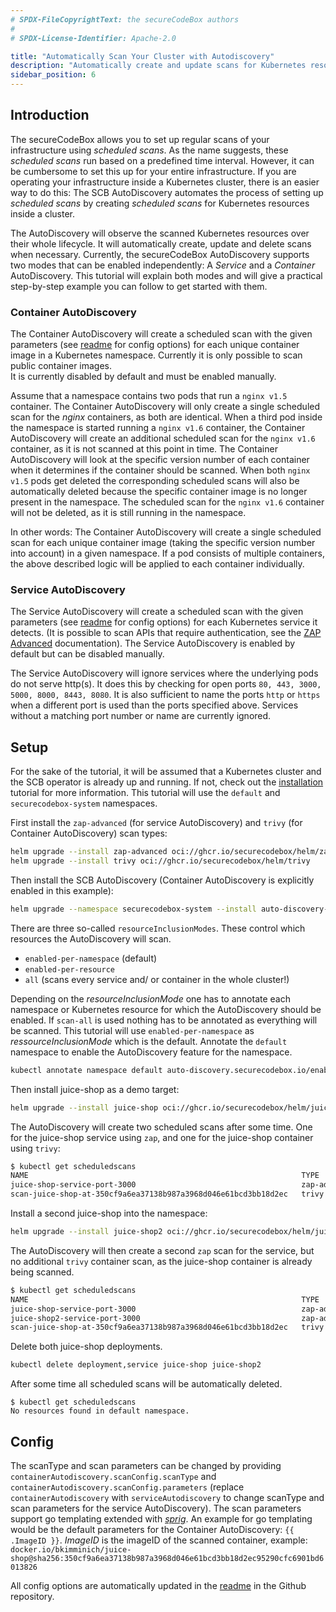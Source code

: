 ```yaml
---
# SPDX-FileCopyrightText: the secureCodeBox authors
#
# SPDX-License-Identifier: Apache-2.0

title: "Automatically Scan Your Cluster with Autodiscovery"
description: "Automatically create and update scans for Kubernetes resources"
sidebar_position: 6
---
```


## Introduction

The secureCodeBox allows you to set up regular scans of your infrastructure using _scheduled scans_. As the name suggests, these _scheduled scans_ run based on a predefined time interval. However, it can be cumbersome to set this up for your entire infrastructure. If you are operating your infrastructure inside a Kubernetes cluster, there is an easier way to do this: The SCB AutoDiscovery automates the process of setting up _scheduled scans_ by creating _scheduled scans_ for Kubernetes resources inside a cluster.

The AutoDiscovery will observe the scanned Kubernetes resources over their whole lifecycle. It will automatically create, update and delete scans when necessary. Currently, the secureCodeBox AutoDiscovery supports two modes that can be enabled independently: A _Service_ and a _Container_ AutoDiscovery. This tutorial will explain both modes and will give a practical step-by-step example you can follow to get started with them.

### Container AutoDiscovery

The Container AutoDiscovery will create a scheduled scan with the given parameters (see [readme](https://github.com/secureCodeBox/secureCodeBox/blob/main/auto-discovery/kubernetes/README.md) for config options) for each unique container image in a Kubernetes namespace. Currently it is only possible to scan public container images.  
It is currently disabled by default and must be enabled manually.

Assume that a namespace contains two pods that run a `nginx v1.5` container. The Container AutoDiscovery will only create a single scheduled scan for the _nginx_ containers, as both are identical.
When a third pod inside the namespace is started running a `nginx v1.6` container, the Container AutoDiscovery will create an additional scheduled scan for the `nginx v1.6` container, as it is not scanned at this point in time. The Container AutoDiscovery will look at the specific version number of each container when it determines if the container should be scanned.
When both `nginx v1.5` pods get deleted the corresponding scheduled scans will also be automatically deleted because the specific container image is no longer present in the namespace.
The scheduled scan for the `nginx v1.6` container will not be deleted, as it is still running in the namespace.

In other words: The Container AutoDiscovery will create a single scheduled scan for each unique container image (taking the specific version number into account) in a given namespace.
If a pod consists of multiple containers, the above described logic will be applied to each container individually.

### Service AutoDiscovery

The Service AutoDiscovery will create a scheduled scan with the given parameters (see [readme](https://github.com/secureCodeBox/secureCodeBox/blob/main/auto-discovery/kubernetes/README.md) for config options) for each Kubernetes service it detects. (It is possible to scan APIs that require authentication, see the [ZAP Advanced](../scanners/zap-advanced.md) documentation).
The Service AutoDiscovery is enabled by default but can be disabled manually.

The Service AutoDiscovery will ignore services where the underlying pods do not serve http(s). It does this by checking for open ports `80, 443, 3000, 5000, 8000, 8443, 8080`. It is also sufficient to name the ports `http` or `https` when a different port is used than the ports specified above.
Services without a matching port number or name are currently ignored.

## Setup

For the sake of the tutorial, it will be assumed that a Kubernetes cluster and the SCB operator is already up and running. If not, check out the [installation](/docs/getting-started/installation/) tutorial for more information.
This tutorial will use the `default` and `securecodebox-system` namespaces.

First install the `zap-advanced` (for service AutoDiscovery) and `trivy` (for Container AutoDiscovery) scan types:

```bash
helm upgrade --install zap-advanced oci://ghcr.io/securecodebox/helm/zap-advanced
helm upgrade --install trivy oci://ghcr.io/securecodebox/helm/trivy
```

Then install the SCB AutoDiscovery (Container AutoDiscovery is explicitly enabled in this example):

```bash
helm upgrade --namespace securecodebox-system --install auto-discovery-kubernetes oci://ghcr.io/securecodebox/helm/auto-discovery-kubernetes --set config.containerAutoDiscovery.enabled=true
```

There are three so-called `resourceInclusionModes`. These control which resources the AutoDiscovery will scan.

- `enabled-per-namespace` (default)
- `enabled-per-resource`
- `all` (scans every service and/ or container in the whole cluster!)

Depending on the _resourceInclusionMode_ one has to annotate each namespace or Kubernetes resource for which the AutoDiscovery should be enabled. If `scan-all` is used nothing has to be annotated as everything will be scanned.
This tutorial will use `enabled-per-namespace` as _ressourceInclusionMode_ which is the default.
Annotate the `default` namespace to enable the AutoDiscovery feature for the namespace.

```bash
kubectl annotate namespace default auto-discovery.securecodebox.io/enabled=true
```

Then install juice-shop as a demo target:

```bash
helm upgrade --install juice-shop oci://ghcr.io/securecodebox/helm/juice-shop
```

The AutoDiscovery will create two scheduled scans after some time. One for the juice-shop service using `zap`, and one for the juice-shop container using `trivy`:

```bash
$ kubectl get scheduledscans
NAME                                                             TYPE                INTERVAL   FINDINGS
juice-shop-service-port-3000                                     zap-advanced-scan   168h0m0s
scan-juice-shop-at-350cf9a6ea37138b987a3968d046e61bcd3bb18d2ec   trivy               168h0m0s
```

Install a second juice-shop into the namespace:

```bash
helm upgrade --install juice-shop2 oci://ghcr.io/securecodebox/helm/juice-shop
```

The AutoDiscovery will then create a second `zap` scan for the service, but no additional `trivy` container scan, as the juice-shop container is already being scanned.

```bash
$ kubectl get scheduledscans
NAME                                                             TYPE                INTERVAL   FINDINGS
juice-shop-service-port-3000                                     zap-advanced-scan   168h0m0s
juice-shop2-service-port-3000                                    zap-advanced-scan   168h0m0s
scan-juice-shop-at-350cf9a6ea37138b987a3968d046e61bcd3bb18d2ec   trivy               168h0m0s
```

Delete both juice-shop deployments.

```bash
kubectl delete deployment,service juice-shop juice-shop2
```

After some time all scheduled scans will be automatically deleted.

```
$ kubectl get scheduledscans
No resources found in default namespace.
```

## Config

The scanType and scan parameters can be changed by providing `containerAutodiscovery.scanConfig.scanType` and `containerAutodiscovery.scanConfig.parameters` (replace `containerAutodiscovery` with `serviceAutodiscovery` to change scanType and scan parameters for the service AutoDiscovery).
The scan parameters support go templating extended with [_sprig_](https://github.com/Masterminds/sprig). An example for go templating would be the default parameters for the Container AutoDiscovery: `{{ .ImageID }}`. _ImageID_ is the imageID of the scanned container, example: `docker.io/bkimminich/juice-shop@sha256:350cf9a6ea37138b987a3968d046e61bcd3bb18d2ec95290cfc6901bd6013826`

All config options are automatically updated in the [readme](https://github.com/secureCodeBox/secureCodeBox/blob/main/auto-discovery/kubernetes/README.md) in the Github repository.
